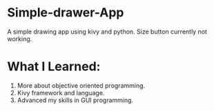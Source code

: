 # Simple-drawer-App
A simple drawing app using kivy and python.
Size button currently not working.
# What I Learned:
1. More about objective oriented programming.
1. Kivy framework and language.
1. Advanced my skills in GUI programming.
